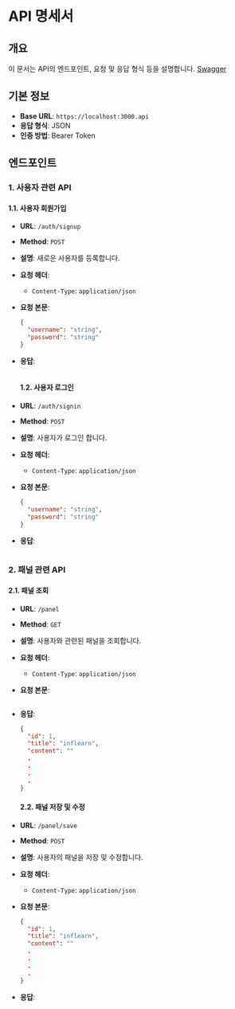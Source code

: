 # API 명세서

## 개요

이 문서는 API의 엔드포인트, 요청 및 응답 형식 등을 설명합니다. [Swagger](http://localhost:3000/api#)

## 기본 정보

- **Base URL**: `https://localhost:3000.api`
- **응답 형식**: JSON
- **인증 방법**: Bearer Token

## 엔드포인트

### 1. 사용자 관련 API

#### 1.1. 사용자 회원가입

- **URL**: `/auth/signup`
- **Method**: `POST`
- **설명**: 새로운 사용자를 등록합니다.
- **요청 헤더**:

  - `Content-Type`: `application/json`

- **요청 본문**:
  ```json
  {
    "username": "string",
    "password": "string"
  }
  ```
- **응답**:

  ```json

  ```

  #### 1.2. 사용자 로그인

- **URL**: `/auth/signin`
- **Method**: `POST`
- **설명**: 사용자가 로그인 합니다.
- **요청 헤더**:

  - `Content-Type`: `application/json`

- **요청 본문**:
  ```json
  {
    "username": "string",
    "password": "string"
  }
  ```
- **응답**:

  ```json

  ```

### 2. 패널 관련 API

#### 2.1. 패널 조회

- **URL**: `/panel`
- **Method**: `GET`
- **설명**: 사용자와 관련된 패널을 조회합니다.
- **요청 헤더**:

  - `Content-Type`: `application/json`

- **요청 본문**:

  ```json

  ```

- **응답**:

  ```json
  {
    "id": 1,
    "title": "inflearn",
    "content": ""
    .
    .
    .
    .
  }
  ```

  #### 2.2. 패널 저장 및 수정

- **URL**: `/panel/save`
- **Method**: `POST`
- **설명**: 사용자의 패널을 저장 및 수정합니다.
- **요청 헤더**:

  - `Content-Type`: `application/json`

- **요청 본문**:
  ```json
  {
    "id": 1,
    "title": "inflearn",
    "content": ""
    .
    .
    .
    .
  }
  ```
- **응답**:

  ```json

  ```
